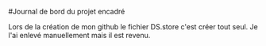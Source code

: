 #Journal de bord du projet encadré

Lors de la création de mon github le fichier DS.store c'est créer tout seul. Je l'ai enlevé manuellement mais il est revenu. 
